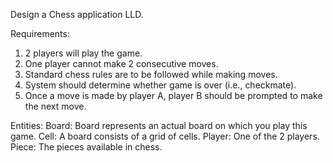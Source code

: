Design a Chess application LLD.

Requirements:
1. 2 players will play the game.
2. One player cannot make 2 consecutive moves.
3. Standard chess rules are to be followed while making moves.
4. System should determine whether game is over (i.e., checkmate).
5. Once a move is made by player A, player B should be prompted to make the next move.

Entities:
Board: Board represents an actual board on which you play this game.
Cell: A board consists of a grid of cells.
Player: One of the 2 players.
Piece: The pieces available in chess.